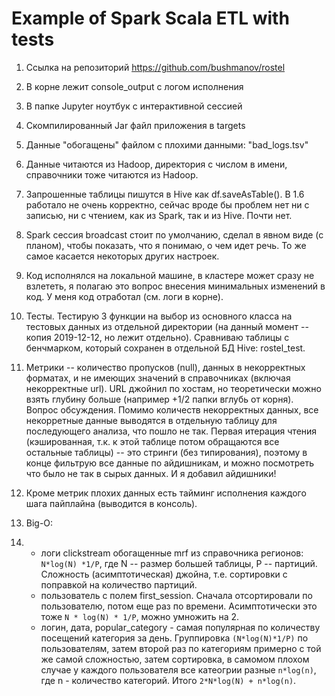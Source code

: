 # Example of Spark Scala ETL with tests

1. Ссылка на репозиторий
https://github.com/bushmanov/rostel

2. В корне лежит console_output с логом исполнения

3. В папке Jupyter ноутбук с интерактивной сессией

4. Скомпилированный Jar файл приложения в targets

5. Данные "обогащены" файлом с плохими данными: "bad_logs.tsv"

6. Данные читаются из Hadoop, директория с числом в имени, справочники тоже читаются из Hadoop.

7. Запрошенные таблицы пишутся в Hive как df.saveAsTable(). В 1.6 работало не очень корректно, сейчас вроде бы проблем нет ни с записью, ни с чтением, как из Spark, так и из Hive. Почти нет.

8. Spark сессия broadcast стоит по умолчанию, сделал в явном виде (с планом), чтобы показать, что я понимаю, о чем идет речь. То же самое касается некоторых других настроек. 

9. Код исполнялся на локальной машине, в кластере может сразу не взлететь, я полагаю это вопрос внесения минимальных изменений в код. У меня код отработал (см. логи в корне).

10. Тесты. Тестирую 3 функции на выбор из основного класса на тестовых данных из отдельной директории (на данный момент -- копия 2019-12-12, но лежит отдельно). Сравниваю таблицы с бенчмарком, который сохранен в отдельной БД Hive: rostel_test.

11. Метрики -- количество пропусков (null), данных в некорректных форматах, и не имеющих значений в справочниках (включая некорректные url). URL джойнил по хостам, но теоретически можно взять глубину больше (например +1/2 папки вглубь от корня). Вопрос обсуждения. Помимо количеств некорректных данных, все некорретные данные выводятся в отдельную таблицу для последующего анализа, что пошло не так. Первая итерация чтения (кэшированная, т.к. к этой таблице потом обращаются все остальные таблицы) -- это стринги (без типирования), поэтому в конце фильтрую все данные по айдишникам, и можно посмотреть что было не так в сырых данных. И я добавил айдишники!

12. Кроме метрик плохих данных есть тайминг исполнения каждого шага пайплайна (выводится в консоль).

13. Big-O:
14.   - логи clickstream обогащенные mrf из справочника регионов: `N*log(N) *1/P`, где N -- размер большей таблицы, P -- партиций. Сложность (асимптотическая) джойна, т.е. сортировки с поправкой на количество партиций.  
      - пользователь с полем first_session. Сначала отсортировали по пользователю, потом еще раз по времени. Асимптотически это тоже `N * log(N) * 1/P`, можно умножить на 2.
      - логин, дата, popular_category - самая популярная по количеству посещений категория за день. Группировка `(N*log(N)*1/P)` по пользователям, затем второй раз по категориям примерно с той же самой сложностью, затем   сортировка, в самомом плохом случае у каждого пользователя все катеогрии разные `n*log(n)`, где n - количество категорий. Итого `2*N*log(N) + n*log(n)`. 
